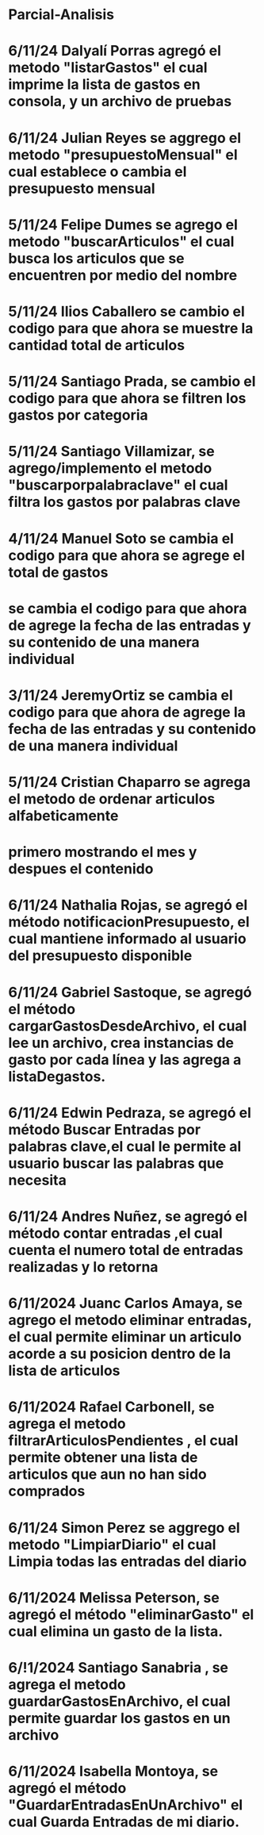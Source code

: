 # Parcial-Analisis
# 6/11/24 Dalyalí Porras agregó el metodo "listarGastos" el cual imprime la lista de gastos en consola, y un archivo de pruebas
# 6/11/24 Julian Reyes se aggrego el metodo "presupuestoMensual" el cual establece o cambia el presupuesto mensual
# 5/11/24 Felipe Dumes se agrego el metodo "buscarArticulos" el cual  busca los articulos que se encuentren por medio del nombre
# 5/11/24 Ilios Caballero se cambio el codigo para que ahora se muestre la cantidad total de articulos
# 5/11/24 Santiago Prada, se cambio el codigo para que ahora se filtren los gastos por categoria
# 5/11/24 Santiago Villamizar, se agrego/implemento el metodo "buscarporpalabraclave" el cual filtra los gastos por palabras clave
# 4/11/24 Manuel Soto se cambia el codigo para que ahora se agrege el total de gastos 
# se cambia el codigo para que ahora de agrege la fecha de las entradas y su contenido de una manera individual
# 3/11/24 JeremyOrtiz se cambia el codigo para que ahora de agrege la fecha de las entradas y su contenido de una manera individual
# 5/11/24 Cristian Chaparro se agrega el metodo de ordenar articulos alfabeticamente
# primero mostrando el mes y despues el contenido 
# 6/11/24 Nathalia Rojas, se agregó el método notificacionPresupuesto, el cual mantiene informado al usuario del presupuesto disponible
# 6/11/24 Gabriel Sastoque, se agregó el método cargarGastosDesdeArchivo, el cual lee un archivo, crea instancias de gasto por cada línea y las agrega a listaDegastos.
# 6/11/24 Edwin Pedraza, se agregó el método Buscar Entradas por palabras clave,el cual le permite al usuario buscar las palabras que necesita
# 6/11/24 Andres Nuñez, se agregó el método contar entradas ,el cual cuenta el numero total de entradas realizadas y lo retorna
# 6/11/2024 Juanc Carlos Amaya, se agrego el metodo eliminar entradas, el cual permite eliminar un articulo acorde a su posicion dentro de la lista de articulos
# 6/11/2024 Rafael Carbonell, se agrega el metodo filtrarArticulosPendientes , el cual permite obtener una lista de articulos que aun no han sido comprados
# 6/11/24 Simon Perez se aggrego el metodo "LimpiarDiario" el cual Limpia todas las entradas del diario
# 6/11/2024 Melissa Peterson, se agregó el método "eliminarGasto" el cual elimina un gasto de la lista.
# 6/!1/2024 Santiago Sanabria , se agrega el metodo guardarGastosEnArchivo,  el cual permite guardar los gastos en un archivo
# 6/11/2024 Isabella Montoya, se agregó el método "GuardarEntradasEnUnArchivo" el cual Guarda Entradas de mi diario.
